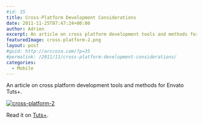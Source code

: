 ```yaml
---
#id: 35
title: Cross-Platform Development Considerations
date: 2011-11-25T07:47:24+00:00
author: Adrien
excerpt: An article on cross platform development tools and methods for Envato Tuts+.
featuredImage: cross-platform-2.png
layout: post
#guid: http://arccoza.com/?p=35
#permalink: /2011/11/cross-platform-development-considerations/
categories:
  - Mobile
---
```

An article on cross platform development tools and methods for Envato Tuts+.
<!-- more -->

<a href="http://code.tutsplus.com/articles/cross-platform-development-considerations--mobile-8688" target="_blank"><img src="{% asset_path cross-platform-2.png %}" style="display:block; margin: 0 auto;" alt="cross-platform-2"/></a>

Read it on <a href="http://code.tutsplus.com/articles/cross-platform-development-considerations--mobile-8688" target="_blank">Tuts+</a>.
